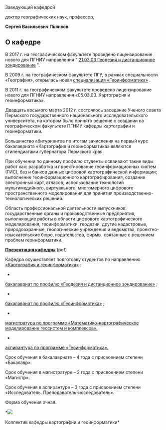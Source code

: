 Заведующий кафедрой
   

 доктор географических наук, профессор,
   

**Сергей Васильевич** 
**Пьянков** 
  


  
О кафедре
-------------------------------------------------------------------------------------------------------




 В 2017 г. на географическом факультете проведено лицензирование нового для ПГНИУ направления "
 [21.03.03 Геодезия и дистанционное зондирование](http://www.psu.ru/fakultety/geograficheskij-fakultet/napravleniya-obrazovatelnoj-deyatelnosti/napravlenie-geodeziya-i-distantsionnoe-zondirovanie-bakalavriat) 
 ".
   

  

 В 2009 г. на географическом факультете ПГУ, в рамках специальности «География», открылась новая
 [специализация «Геоинформатика»](http://gis.psu.ru/%D0%BA%D0%B0%D1%84%D0%B5%D0%B4%D1%80%D0%B0-%D0%BA%D0%B0%D1%80%D1%82%D0%BE%D0%B3%D1%80%D0%B0%D1%84%D0%B8%D0%B8-%D0%B8-%D0%B3%D0%B5%D0%BE%D0%B8%D0%BD%D1%84%D0%BE%D1%80%D0%BC%D0%B0%D1%82%D0%B8%D0%BA/%D0%BD%D0%B0%D0%BF%D1%80%D0%B0%D0%B2%D0%BB%D0%B5%D0%BD%D0%B8%D0%B5-%D0%B3%D0%B5%D0%BE%D0%B8%D0%BD%D1%84%D0%BE%D1%80%D0%BC%D0%B0%D1%82%D0%B8%D0%BA%D0%B0/) 
 .
   

  

 В 2011 г. на географическом факультете проведено лицензирование нового для ПГНИУ направления «05.03.03. Картография и геоинформатика».
   

  

 Двадцать восьмого марта 2012 г. состоялось заседание Ученого совета Пермского государственного национального исследовательского университета, на котором было принято решение о создании на географическом факультете ПГНИУ кафедры картографии и геоинформатики.
   

  

 Большинство абитуриентов по итогам зачисления на первый курс бакалавриата «Картография и геоинформатика» являются стипендиатами губернатора Пермского края.
   

  

 При обучении по данному профилю студенты осваивают такие виды работ как: разработка и проектирование геоинформационных систем (ГИС), баз и банков данных цифровой картографической информации; выполнение геоинформационного картографирования, создание электронных карт, атласов; использование технологий мультимедийного, виртуального, многомерного цифрового пространственного моделирования для принятия производственно-технологических решений.
   

  

 Область профессиональной деятельности выпускников: государственные органы и производственные предприятия, выполняющие работы в области цифрового картографического моделирования, геоинформатики, геодезии, другие кадастровые, природоохранные, геологические учреждения и ведомства, проектно-изыскательские бюро, издательства, фирмы, связанные с решением проблем геоинформатики.
   

  

[**Презентация кафедры**](http://www.psu.ru/files/docs/fakultety/geo/prezentaciya-2023.pdf)
 (pdf)
   

  

 Кафедра осуществляет подготовку студентов по направлению
 [«Картография и геоинформатика»](http://www.psu.ru/fakultety/geograficheskij-fakultet/napravleniya-obrazovatelnoj-deyatelnosti/napravlenie-kartografiya-i-geoinformatika) 
 :
   

 -
 [бакалавриат по профилю «Геодезия и дистанционное зондирование»](http://www.psu.ru/fakultety/geograficheskij-fakultet/napravleniya-obrazovatelnoj-deyatelnosti/napravlenie-geodeziya-i-distantsionnoe-zondirovanie-bakalavriat) 
 ;
   

 -
 [бакалавриат по профилю «Геоинформатика»](http://www.psu.ru/fakultety/geograficheskij-fakultet/napravleniya-obrazovatelnoj-deyatelnosti/napravlenie-kartografiya-i-geoinformatika) 
 ;
   

 -
 [магистратура по программе «Математико-картографическое моделирование геосистем и комплексов».](http://www.psu.ru/fakultety/geograficheskij-fakultet/napravleniya-obrazovatelnoj-deyatelnosti/napravlenie-kartografiya-i-geoinformatika-magistratura) 
  

 -
 [аспирантура по программе «Геоинформатика».](http://www.psu.ru/fakultety/geograficheskij-fakultet/napravleniya-obrazovatelnoj-deyatelnosti/napravlenie-nauki-o-zemle-aspirantura#geoinfo) 
  

  

 Срок обучения в бакалавриате – 4 года с присвоением степени «Бакалавр».
   

 Срок обучения в магистратуре – 2 года с присвоением степени «Магистр».
   

 Срок обучения в аспирантуре – 3 года с присвоением степени «Исследователь. Преподаватель-исследователь».
   

  

 Форма обучения очная.
   


*![](http://www.psu.ru/files/images/fakultety/geography/kafedra-2023.jpg)
  

 Коллектив кафедры картографии и геоинформатики*
